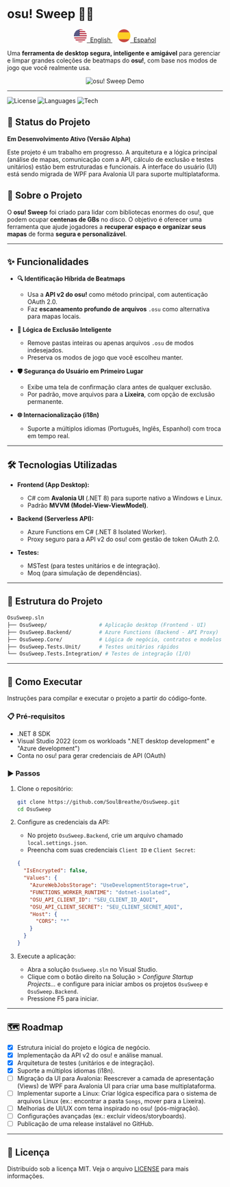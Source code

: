 # osu! Sweep 🧹🎶

<p align="center">
  <a href="../README.md">
    <img src="../assets/flag_us.png" alt="English" width="30"/>
    &nbsp;English
  </a>
  &nbsp;&nbsp;
  <a href="./README.es.md">
    <img src="../assets/flag_es.png" alt="Español" width="30"/>
    &nbsp;Español
  </a>
</p>

Uma **ferramenta de desktop segura, inteligente e amigável** para gerenciar e limpar grandes coleções de beatmaps do **osu!**, com base nos modos de jogo que você realmente usa.

<p align="center">
  <img src="https://i.imgur.com/link_para_seu_gif_aqui.gif" alt="osu! Sweep Demo" width="700"/>
</p>

---

![License](https://img.shields.io/badge/license-MIT-green.svg)
![Languages](https://img.shields.io/badge/idiomas-3-blue.svg)
![Tech](https://img.shields.io/badge/.NET-8.0-purple.svg)

## 🚦 Status do Projeto

**Em Desenvolvimento Ativo (Versão Alpha)**

Este projeto é um trabalho em progresso. A arquitetura e a lógica principal (análise de mapas, comunicação com a API, cálculo de exclusão e testes unitários) estão bem estruturadas e funcionais. A interface do usuário (UI) está sendo migrada de WPF para Avalonia UI para suporte multiplataforma.

## 📌 Sobre o Projeto

O **osu! Sweep** foi criado para lidar com bibliotecas enormes do osu!, que podem ocupar **centenas de GBs** no disco. O objetivo é oferecer uma ferramenta que ajude jogadores a **recuperar espaço e organizar seus mapas** de forma **segura e personalizável**.

---

## ✨ Funcionalidades

- **🔍 Identificação Híbrida de Beatmaps**
  - Usa a **API v2 do osu!** como método principal, com autenticação OAuth 2.0.
  - Faz **escaneamento profundo de arquivos** `.osu` como alternativa para mapas locais.

- **🧠 Lógica de Exclusão Inteligente**
  - Remove pastas inteiras ou apenas arquivos `.osu` de modos indesejados.
  - Preserva os modos de jogo que você escolheu manter.

- **🛡️ Segurança do Usuário em Primeiro Lugar**
  - Exibe uma tela de confirmação clara antes de qualquer exclusão.
  - Por padrão, move arquivos para a **Lixeira**, com opção de exclusão permanente.

- **🌐 Internacionalização (i18n)**
  - Suporte a múltiplos idiomas (Português, Inglês, Espanhol) com troca em tempo real.

---

## 🛠️ Tecnologias Utilizadas

- **Frontend (App Desktop):**
  - C# com **Avalonia UI** (.NET 8) para suporte nativo a Windows e Linux.
  - Padrão **MVVM (Model-View-ViewModel)**.

- **Backend (Serverless API):**
  - Azure Functions em C# (.NET 8 Isolated Worker).
  - Proxy seguro para a API v2 do osu! com gestão de token OAuth 2.0.

- **Testes:**
  - MSTest (para testes unitários e de integração).
  - Moq (para simulação de dependências).

---

## 📂 Estrutura do Projeto

```bash
OsuSweep.sln
├── OsuSweep/                 # Aplicação desktop (Frontend - UI)
├── OsuSweep.Backend/         # Azure Functions (Backend - API Proxy)
├── OsuSweep.Core/            # Lógica de negócio, contratos e modelos compartilhados
├── OsuSweep.Tests.Unit/      # Testes unitários rápidos
└── OsuSweep.Tests.Integration/ # Testes de integração (I/O)
```

---

## 🚀 Como Executar

Instruções para compilar e executar o projeto a partir do código-fonte.

### 📋 Pré-requisitos

- .NET 8 SDK
- Visual Studio 2022 (com os workloads ".NET desktop development" e "Azure development")
- Conta no osu! para gerar credenciais de API (OAuth)

### ▶️ Passos

1. Clone o repositório:

   ```bash
   git clone https://github.com/SoulBreathe/OsuSweep.git
   cd OsuSweep
   ```

2. Configure as credenciais da API:

   - No projeto `OsuSweep.Backend`, crie um arquivo chamado `local.settings.json`.
   - Preencha com suas credenciais `Client ID` e `Client Secret`:

   ```json
   {
     "IsEncrypted": false,
     "Values": {
       "AzureWebJobsStorage": "UseDevelopmentStorage=true",
       "FUNCTIONS_WORKER_RUNTIME": "dotnet-isolated",
       "OSU_API_CLIENT_ID": "SEU_CLIENT_ID_AQUI",
       "OSU_API_CLIENT_SECRET": "SEU_CLIENT_SECRET_AQUI",
       "Host": {
         "CORS": "*"
       }
     }
   }
   ```

3. Execute a aplicação:

   - Abra a solução `OsuSweep.sln` no Visual Studio.
   - Clique com o botão direito na Solução > *Configure Startup Projects...* e configure para iniciar ambos os projetos `OsuSweep` e `OsuSweep.Backend`.
   - Pressione F5 para iniciar.

---

## 🗺️ Roadmap

- [x] Estrutura inicial do projeto e lógica de negócio.
- [x] Implementação da API v2 do osu! e análise manual.
- [x] Arquitetura de testes (unitários e de integração).
- [x] Suporte a múltiplos idiomas (i18n).
- [ ] Migração da UI para Avalonia: Reescrever a camada de apresentação (Views) de WPF para Avalonia UI para criar uma base multiplataforma.
- [ ] Implementar suporte a Linux: Criar lógica específica para o sistema de arquivos Linux (ex.: encontrar a pasta `Songs`, mover para a Lixeira).
- [ ] Melhorias de UI/UX com tema inspirado no osu! (pós-migração).
- [ ] Configurações avançadas (ex.: excluir vídeos/storyboards).
- [ ] Publicação de uma release instalável no GitHub.

---

## 📜 Licença

Distribuído sob a licença MIT. Veja o arquivo [LICENSE](LICENSE) para mais informações.